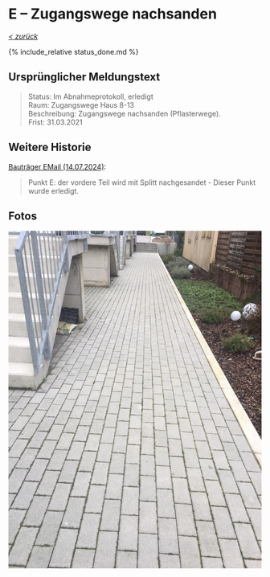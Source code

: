 # E &ndash; Zugangswege nachsanden

_[&lt; zurück](../../index.md)_

{% include_relative status_done.md %}

## Ursprünglicher Meldungstext

> Status: Im Abnahmeprotokoll, erledigt\
> Raum: Zugangswege Haus 8-13\
> Beschreibung: Zugangswege nachsanden (Pflasterwege).\
> Frist: 31.03.2021

## Weitere Historie

[Bauträger EMail (14.07.2024)]:

> Punkt E: der vordere Teil wird mit Splitt nachgesandet - Dieser Punkt wurde erledigt. 

## Fotos

![](Meldung.jpg)

[Bauträger EMail (14.07.2024)]: https://drive.google.com/file/d/19hDpQ9SWxaemkfX0wXpxzCk9p0P5WIK4/view?usp=drive_link
